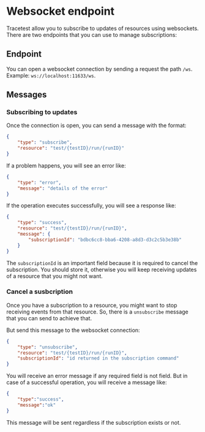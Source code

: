 # Websocket endpoint

Tracetest allow you to subscribe to updates of resources using websockets. There are two endpoints that you can use to manage subscriptions:

## Endpoint
 
You can open a websocket connection by sending a request the path `/ws`. Example: `ws://localhost:11633/ws`.

## Messages

### Subscribing to updates

Once the connection is open, you can send a message with the format:

```json
{
    "type": "subscribe",
    "resource": "test/{testID}/run/{runID}"
}
```

If a problem happens, you will see an error like:

```json
{
    "type": "error",
    "message": "details of the error"
}
```

If the operation executes successfully, you will see a response like:

```json
{
    "type": "success",
    "resource": "test/{testID}/run/{runID}",
    "message": {
        "subscriptionId": "bdbc6cc8-bba6-4208-a8d3-d3c2c5b3e38b"
    }
}
```

The `subscriptionId` is an important field because it is required to cancel the subscription. You should store it, otherwise you will keep receiving updates of a resource that you might not want.

### Cancel a susbcription

Once you have a subscription to a resource, you might want to stop receiving events from that resource. So, there is a `unsubscribe` message that you can send to achieve that.

But send this message to the websocket connection:

```json
{
    "type": "unsubscribe",
    "resource": "test/{testID}/run/{runID}",
    "subscriptionId": "id returned in the subscription command"
}
```

You will receive an error message if any required field is not field. But in case of a successful operation, you will receive a message like:

```json
{
    "type":"success",
    "message":"ok"
}
```

This message will be sent regardless if the subscription exists or not.
